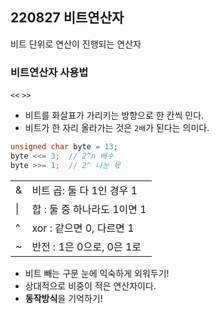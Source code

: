 ## 220827 비트연산자  

비트 단위로 연산이 진행되는 연산자

### 비트연산자 사용법
`<<` `>>`

* 비트를 화살표가 가리키는 방향으로 한 칸씩 민다.
* 비트가 한 자리 올라가는 것은 `2배`가 된다는 의미다.


```cpp
unsigned char byte = 13;
byte <<= 3;  // 2^n 배수
byte >>= 1;  // 2^ 나눈 몫
```


|    |                             |
|----|-----------------------------|
| &  | 비트 곱: 둘 다 1인 경우 1     |
| \| | 합 : 둘 중 하나라도 1이면 1   |
| ^  | xor : 같으면 0, 다르면 1      |
| ~  | 반전 : 1은 0으로, 0은 1로     |


* 비트 빼는 구문 눈에 익숙하게 외워두기!
* 상대적으로 비중이 적은 연산자이다.
* **동작방식**을 기억하기!
